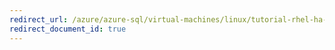 ```yaml
---
redirect_url: /azure/azure-sql/virtual-machines/linux/tutorial-rhel-ha-listener
redirect_document_id: true
---
```

